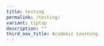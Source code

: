 ```yaml
---
title: testing
permalink: /testing/
variant: tiptap
description: ""
third_nav_title: Academic Learning
---
```

